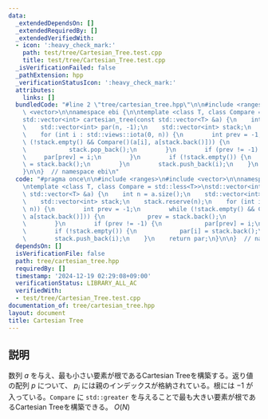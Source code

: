 ```yaml
---
data:
  _extendedDependsOn: []
  _extendedRequiredBy: []
  _extendedVerifiedWith:
  - icon: ':heavy_check_mark:'
    path: test/tree/Cartesian_Tree.test.cpp
    title: test/tree/Cartesian_Tree.test.cpp
  _isVerificationFailed: false
  _pathExtension: hpp
  _verificationStatusIcon: ':heavy_check_mark:'
  attributes:
    links: []
  bundledCode: "#line 2 \"tree/cartesian_tree.hpp\"\n\n#include <ranges>\n#include\
    \ <vector>\n\nnamespace ebi {\n\ntemplate <class T, class Compare = std::less<T>>\n\
    std::vector<int> cartesian_tree(const std::vector<T> &a) {\n    int n = a.size();\n\
    \    std::vector<int> par(n, -1);\n    std::vector<int> stack;\n    stack.reserve(n);\n\
    \    for (int i : std::views::iota(0, n)) {\n        int prev = -1;\n        while\
    \ (!stack.empty() && Compare()(a[i], a[stack.back()])) {\n            prev = stack.back();\n\
    \            stack.pop_back();\n        }\n        if (prev != -1) {\n       \
    \     par[prev] = i;\n        }\n        if (!stack.empty()) {\n            par[i]\
    \ = stack.back();\n        }\n        stack.push_back(i);\n    }\n    return par;\n\
    }\n\n}  // namespace ebi\n"
  code: "#pragma once\n\n#include <ranges>\n#include <vector>\n\nnamespace ebi {\n\
    \ntemplate <class T, class Compare = std::less<T>>\nstd::vector<int> cartesian_tree(const\
    \ std::vector<T> &a) {\n    int n = a.size();\n    std::vector<int> par(n, -1);\n\
    \    std::vector<int> stack;\n    stack.reserve(n);\n    for (int i : std::views::iota(0,\
    \ n)) {\n        int prev = -1;\n        while (!stack.empty() && Compare()(a[i],\
    \ a[stack.back()])) {\n            prev = stack.back();\n            stack.pop_back();\n\
    \        }\n        if (prev != -1) {\n            par[prev] = i;\n        }\n\
    \        if (!stack.empty()) {\n            par[i] = stack.back();\n        }\n\
    \        stack.push_back(i);\n    }\n    return par;\n}\n\n}  // namespace ebi"
  dependsOn: []
  isVerificationFile: false
  path: tree/cartesian_tree.hpp
  requiredBy: []
  timestamp: '2024-12-19 02:29:08+09:00'
  verificationStatus: LIBRARY_ALL_AC
  verifiedWith:
  - test/tree/Cartesian_Tree.test.cpp
documentation_of: tree/cartesian_tree.hpp
layout: document
title: Cartesian Tree
---
```


## 説明

数列 $a$ を与え、最も小さい要素が根であるCartesian Treeを構築する。返り値の配列 $p$ について、 $p_i$ には親のインデックスが格納されている。根には $-1$ が入っている。`Compare` に `std::greater` を与えることで最も大きい要素が根であるCartesian Treeを構築できる。 $O(N)$